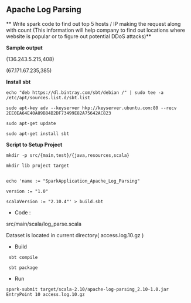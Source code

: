 ## Apache Log Parsing

** Write spark code to find out top 5 hosts / IP making the request along with count (This information will help company to find out locations where website is popular or to figure out potential DDoS attacks)**

**Sample output**

(136.243.5.215,408)

(67.171.67.235,385)



**Install sbt**


```
echo "deb https://dl.bintray.com/sbt/debian /" | sudo tee -a /etc/apt/sources.list.d/sbt.list

sudo apt-key adv --keyserver hkp://keyserver.ubuntu.com:80 --recv 2EE0EA64E40A89B84B2DF73499E82A75642AC823

sudo apt-get update

sudo apt-get install sbt
```


**Script to Setup Project**
```
mkdir -p src/{main,test}/{java,resources,scala}

mkdir lib project target


echo 'name := "SparkApplication_Apache_Log_Parsing"

version := "1.0"

scalaVersion := "2.10.4"' > build.sbt
```

- Code : 

src/main/scala/log_parse.scala

Dataset is located in current directory( access.log.10.gz )


- Build 
```
 sbt compile
 
 sbt package
 ```
 
 - Run
 ```
 spark-submit target/scala-2.10/apache-log-parsing_2.10-1.0.jar EntryPoint 10 access.log.10.gz 
```
